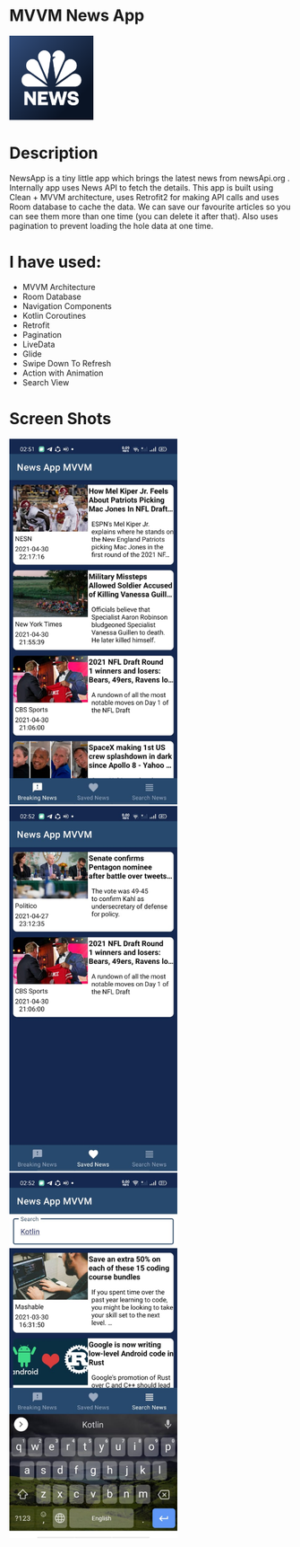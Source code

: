 # MVVM News App
<img src = "screen%20shots/icon.png" width = "150">

# Description
NewsApp is a tiny little app which brings the latest news from newsApi.org . Internally app uses News API to fetch the details.
This app is built using Clean + MVVM architecture, uses Retrofit2 for making API calls and uses Room database to cache the data.
We can save our favourite articles so you can see them more than one time (you can delete it after that). 
Also uses pagination to prevent loading the hole data at one time.

# I have used:
- MVVM Architecture
- Room Database
- Navigation Components
- Kotlin Coroutines
- Retrofit
- Pagination
- LiveData
- Glide
- Swipe Down To Refresh
- Action with Animation
- Search View

# Screen Shots
<img src = "screen%20shots/home.jpeg" width = "300">
<img src = "screen%20shots/saved.jpeg" width = "300">
<img src = "screen%20shots/search.jpeg" width = "300">



